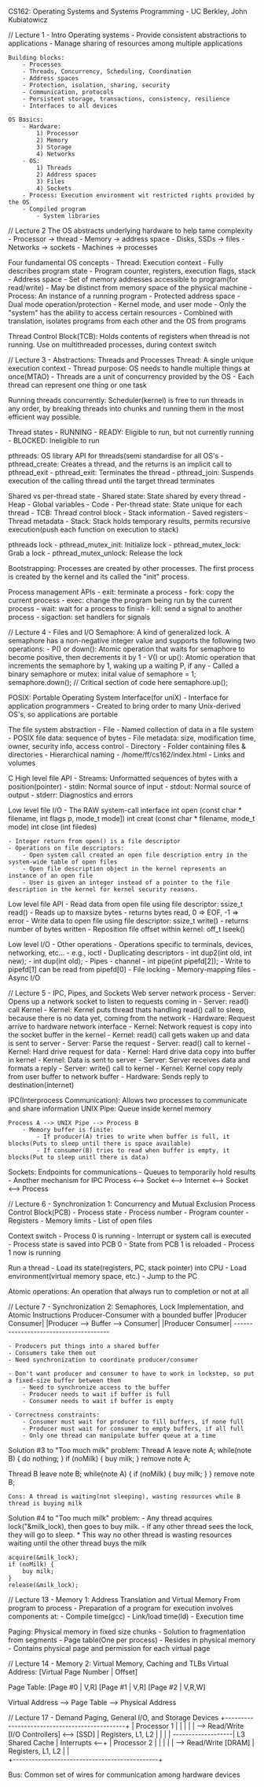 CS162: Operating Systems and Systems Programming - UC Berkley, John Kubiatowicz


// Lecture 1 - Intro
Operating systems
	- Provide consistent abstractions to applications
	- Manage sharing of resources among multiple applications

	Building blocks:
		- Processes
		- Threads, Concurrency, Scheduling, Coordination
		- Address spaces
		- Protection, isolation, sharing, security
		- Communication, protocols
		- Persistent storage, transactions, consistency, resilience
		- Interfaces to all devices

	OS Basics:
		- Hardware:
			1) Processor
			2) Memory
			3) Storage
			4) Networks
		- OS:
			1) Threads
			2) Address spaces
			3) Files
			4) Sockets
		- Process: Execution environment wit restricted rights provided by the OS
		- Compiled program
			- System libraries

// Lecture 2
The OS abstracts underlying hardware to help tame complexity
	- Processor -> thread
	- Memory -> address space
	- Disks, SSDs -> files
	- Networks -> sockets
	- Machines -> processes

Four fundamental OS concepts
	- Thread: Execution context
		- Fully describes program state
		- Program counter, registers, execution flags, stack
	- Address space
		- Set of memory addresses accessible to program(for read/write)
		- May be distinct from memory space of the physical machine
	- Process: An instance of a running program
		- Protected address space
	- Dual mode operation/protection
		- Kernel mode, and user mode
		- Only the "system" has the ability to access certain resources
		- Combined with translation, isolates programs from each other and the OS from programs

Thread Control Block(TCB): Holds contents of registers when thread is not running. Use on multithreaded processes, during context switch

// Lecture 3 - Abstractions: Threads and Processes
Thread: A single unique execution context
	- Thread purpose: OS needs to handle multiple things at once(MTAO)
	- Threads are a unit of concurrency provided by the OS
	- Each thread can represent one thing or one task

Running threads concurrently: Scheduler(kernel) is free to run threads in any order, by breaking threads into chunks and running them in the most efficient way possible.

Thread states
	- RUNNING
	- READY: Eligible to run, but not currently running
	- BLOCKED: Ineligible to run

pthreads: OS library API for threads(semi standardise for all OS's
	- pthread_create: Creates a thread, and the returns is an implicit call to pthread_exit
	- pthread_exit: Terminates the thread
	- pthread_join: Suspends execution of the calling thread until the target thread terminates

Shared vs per-thread state
	- Shared state: State shared by every thread
		- Heap
		- Global variables
		- Code
	- Per-thread state: State unique for each thread
		- TCB: Thread control block
			- Stack information
			- Saved registers
			- Thread metadata
		- Stack: Stack holds temporary results, permits recursive execution(push each function on execution to stack)

pthreads lock
	- pthread_mutex_init: Initialize lock
	- pthread_mutex_lock: Grab a lock
	- pthread_mutex_unlock: Release the lock

Bootstrapping: Processes are created by other processes. The first process is created by the kernel and its called the "init" process.

Process management APIs
	- exit: terminate a process
	- fork: copy the current process
	- exec: change the program being run by the current process
	- wait: wait for a process to finish
	- kill: send a signal to another process
	- sigaction: set handlers for signals

// Lecture 4 - Files and I/O
Semaphore: A kind of generalized lock. A semaphore has a non-negative integer value and supports the following two operations:
	- P() or down(): Atomic operation that waits for semaphore to become positive, then decrements it by 1
	- V() or up(): Atomic operation that increments the semaphore by 1, waking up a waiting P, if any
	- Called a binary semaphore or mutex:
		inital value of semaphore = 1;
		semaphore.down();
			// Critical section of code here
		semaphore.up();

POSIX: Portable Operating System Interface(for uniX)
	- Interface for application programmers
	- Created to bring order to many Unix-derived OS's, so applications are portable

The file system abstraction
	- File
		- Named collection of data in a file system
		- POSIX file data: sequence of bytes
		- File metadata: size, modification time, owner, security info, access control
	- Directory
		- Folder containing files & directories
		- Hierarchical naming
			- /home/ff/cs162/index.html
		- Links and volumes

C High level file API - Streams: Unformatted sequences of bytes with a position(pointer)
	- stdin: Normal source of input
	- stdout: Normal source of output
	- stderr: Diagnostics and errors

Low level file I/O - The RAW system-call interface
	int open (const char * filename, int flags p, mode_t mode])
	int creat (const char * filename, mode_t mode)
	int close (int filedes)

	- Integer return from open() is a file descriptor
	- Operations on file descriptors:
		- Open system call created an open file description entry in the system-wide table of open files
		- Open file description object in the kernel represents an instance of an open file
		- User is given an integer instead of a pointer to the file description in the kernel for kernel security reasons.

Low level file API
	- Read data from open file using file descriptor: ssize_t read()
		- Reads up to maxsize bytes
		- returns bytes read, 0 => EOF, -1 => error
	- Write data to open file using file descriptor: ssize_t write()
		- returns number of bytes written
	- Reposition file offset within kernel: off_t lseek()

Low level I/O - Other operations
	- Operations specific to terminals, devices, networking, etc...
		- e.g., ioctl
	- Duplicating descriptors
		- int dup2(int old, int new);
		- int dup(int old);
	- Pipes - channel
		- int pipe(int pipefd[2]);
		- Write to pipefd[1] can be read from pipefd[0]
	- File locking
	- Memory-mapping files
	- Async I/O

// Lecture 5 - IPC, Pipes, and Sockets
Web server network process
	- Server: Opens up a network socket to listen to requests coming in
	- Server: read() call Kernel
	- Kernel: Kernel puts thread thats handling read() call to sleep, because there is no data yet, coming from the network
	- Hardware: Request arrive to hardware network interface
	- Kernel: Network request is copy into the socket buffer in the kernel
	- Kernel: read() call gets waken up and data is sent to server
	- Server: Parse the request
	- Server: read() call to kernel
	- Kernel: Hard drive request for data
	- Kernel: Hard drive data copy into buffer in kernel
	- Kernel: Data is sent to server
	- Server: Server receives data and formats a reply
	- Server: write() call to kernel
	- Kernel: Kernel copy reply from user buffer to network buffer
	- Hardware: Sends reply to destination(internet)

IPC(Interprocess Communication): Allows two processes to communicate and share information
	UNIX Pipe: Queue inside kernel memory

	Process A --> UNIX Pipe --> Process B
		- Memory buffer is finite:
			- If producer(A) tries to write when buffer is full, it blocks(Puts to sleep until there is space available)
			- If consumer(B) tries to read when buffer is empty, it blocks(Put to sleep unitl there is data)

Sockets: Endpoints for communications
	- Queues to temporarily hold results
	- Another mechanism for IPC
	Process <--> Socket <--> Internet <--> Socket <--> Process

// Lecture 6 - Synchronization 1: Concurrency and Mutual Exclusion
Process Control Block(PCB)
	- Process state
	- Process number
	- Program counter
	- Registers
	- Memory limits
	- List of open files

Context switch
	- Process 0 is running
	- Interrupt or system call is executed
	- Process state is saved into PCB 0
	- State from PCB 1 is reloaded
	- Process 1 now is running

Run a thread
	- Load its state(registers, PC, stack pointer) into CPU
	- Load environment(virtual memory space, etc.)
	- Jump to the PC

Atomic operations: An operation that always run to completion or not at all	

// Lecture 7 - Synchronization 2: Semaphores, Lock Implementation, and Atomic Instructions
Producer-Consumer with a bounded buffer
	|Producer		     Consumer|
	|Producer -->	Buffer -->   Consumer|
	|Producer	  	     Consumer|
	--------------------------------------	

	- Producers put things into a shared buffer
	- Consumers take them out
	- Need synchronization to coordinate producer/consumer

	- Don't want producer and consumer to have to work in lockstep, so put a fixed-size buffer between them
		- Need to synchronize access to the buffer
		- Producer needs to wait if buffer is full
		- Consumer needs to wait if buffer is empty

	- Correctness constraints:
		- Consumer must wait for producer to fill buffers, if none full
		- Producer must wait for consumer to empty buffers, if all full
		- Only one thread can manipulate buffer queue at a time

Solution #3 to "Too much milk" problem:
Thread A
	leave note A;
	while(note B) {
		do nothing;
	}
	if (noMilk) {
		buy milk;
	}
	remove note A;

Thread B
	leave note B;
	while(note A) {
		if (noMilk) {
			buy milk;
		}
	}
	remove note B;

	
	Cons: A thread is waiting(not sleeping), wasting resources while B thread is buying milk

Solution #4 to "Too much milk" problem:
	- Any thread acquires lock("&milk_lock), then goes to buy milk.
	- If any other thread sees the lock, they will go to sleep.
	* This way no other thread is wasting resources waiting until the other thread buys the milk
	
	acquire(&milk_lock);
	if (noMilk) {
		buy milk;
	}
	release(&milk_lock);

// Lecture 13 - Memory 1: Address Translation and Virtual Memory
From program to process
	- Preparation of a program for execution involves components at:
		- Compile time(gcc)
		- Link/load time(ld)
		- Execution time

Paging: Physical memory in fixed size chunks
	- Solution to fragmentation from segments
	- Page table(One per process)
		- Resides in physical memory
		- Contains physical page and permission for each virtual page

// Lecture 14 - Memory 2: Virtual Memory, Caching and TLBs
Virtual Address: [Virtual Page Number | Offset]

Page Table: [Page #0 | V,R]
	    [Page #1 | V,R]
	    [Page #2 | V,R,W]
	
Virtual Address --> Page Table --> Physical Address

// Lecture 17 - Demand Paging, General I/O, and Storage Devices
+----------------------------------------------+
|      Processor 1     |                       |
|                      |                       | --> Read/Write [I/O Controllers] <--> [SSD]
|  Registers, L1, L2   |                       |                    |
|   -------------------|    L3 Shared Cache    |     Interrupts  <--+
|      Processor 2     |                       |
|                      |                       | --> Read/Write [DRAM]
|  Registers, L1, L2   |                       |     
+----------------------------------------------+

Bus: Common set of wires for communication among hardware devices
